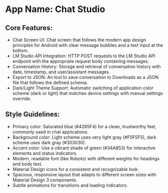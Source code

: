 # **App Name**: Chat Studio

## Core Features:

- Chat Screen UI: Chat screen that follows the modern app design principles for Android with clear message bubbles and a text input at the bottom.
- LM Studio API Integration: HTTP POST requests to the LM Studio API endpoint with the appropriate request body containing messages.
- Conversation History: Storage and retrieval of conversation history with date, timestamp, and user/assistant messages.
- Export to JSON: An tool to save conversation to Downloads as a JSON file that follows the defined schema.
- Dark/Light Theme Support: Automatic switching of application color scheme (dark or light) that matches device settings with manual settings override.

## Style Guidelines:

- Primary color: Saturated blue (#4285F4) for a clean, trustworthy feel, commonly used in chat applications.
- Background color: Light scheme uses very light gray (#F5F5F5), dark scheme uses dark gray (#303030).
- Accent color: Use a vibrant shade of green (#34A853) for interactive elements and status indicators.
- Modern, readable font (like Roboto) with different weights for headings and body text.
- Material Design icons for a consistent and recognizable look.
- Spacious, responsive layout that adapts to different screen sizes with Material Design 3 components.
- Subtle animations for transitions and loading indicators.